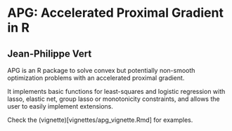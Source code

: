 # APG: Accelerated Proximal Gradient in R
## Jean-Philippe Vert

APG is an R package to solve convex but potentially non-smooth optimization problems with an accelerated proximal gradient.

It implements basic functions for least-squares and logistic regression with lasso, elastic net, group lasso or monotonicity constraints, and allows the user to easily implement extensions.

Check the (vignette)[vignettes/apg_vignette.Rmd] for examples.
